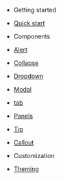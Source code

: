 - Getting started
 - [Quick start](/quickstart)

- Components
 - [Alert](/alert)
 - [Collapse](/collapse)
 - [Dropdown](/dropdown)
 - [Modal](/modal)
 - [tab](/tab)
 - [Panels](/panels)
 - [Tip](/tip)
 - [Callout](/callout)

- Customization
 - [Theming](/styles)
